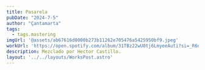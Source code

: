```yaml
---
title: Pasarela
pubDate: "2024-7-5"
author: "Çantamarta"
tags:
  - tags.mastering
imgUrl: '@assets/ab67616d0000b273b11262e705476a5425950bf9.jpeg'
workUrl: 'https://open.spotify.com/album/31TBz22wU0tj6LmyeeAuti?si=_R6dJ5wPSdSU5RZckgo6Rg'
description: Mezclado por Hector Castillo.
layout: '../../layouts/WorksPost.astro'
---
```

